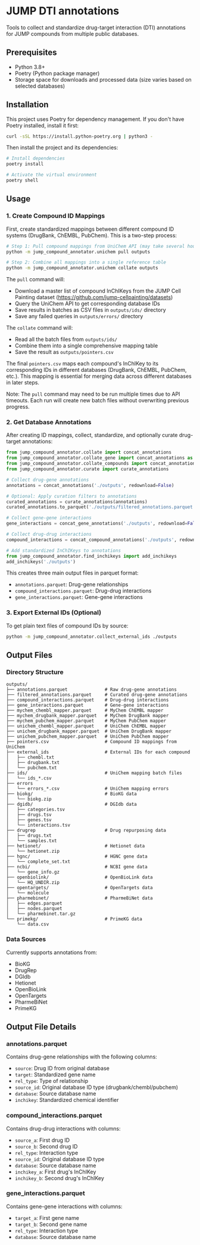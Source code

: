 # JUMP DTI annotations

Tools to collect and standardize drug-target interaction (DTI) annotations for JUMP compounds from multiple public databases.

## Prerequisites

- Python 3.8+
- Poetry (Python package manager)
- Storage space for downloads and processed data (size varies based on selected databases)

## Installation

This project uses Poetry for dependency management. If you don't have Poetry installed, install it first:

```bash
curl -sSL https://install.python-poetry.org | python3 -
```

Then install the project and its dependencies:

```bash
# Install dependencies
poetry install

# Activate the virtual environment
poetry shell
```

## Usage

### 1. Create Compound ID Mappings

First, create standardized mappings between different compound ID systems (DrugBank, ChEMBL, PubChem). This is a two-step process:

```bash
# Step 1: Pull compound mappings from UniChem API (may take several hours)
python -m jump_compound_annotator.unichem pull outputs

# Step 2: Combine all mappings into a single reference table
python -m jump_compound_annotator.unichem collate outputs
```

The `pull` command will:
- Download a master list of compound InChIKeys from the JUMP Cell Painting dataset (https://github.com/jump-cellpainting/datasets)
- Query the UniChem API to get corresponding database IDs
- Save results in batches as CSV files in `outputs/ids/` directory
- Save any failed queries in `outputs/errors/` directory

The `collate` command will:
- Read all the batch files from `outputs/ids/`
- Combine them into a single comprehensive mapping table
- Save the result as `outputs/pointers.csv`

The final `pointers.csv` maps each compound's InChIKey to its corresponding IDs in different databases (DrugBank, ChEMBL, PubChem, etc.). This mapping is essential for merging data across different databases in later steps.

Note: The `pull` command may need to be run multiple times due to API timeouts. Each run will create new batch files without overwriting previous progress.

### 2. Get Database Annotations

After creating ID mappings, collect, standardize, and optionally curate drug-target annotations:

```python
from jump_compound_annotator.collate import concat_annotations
from jump_compound_annotator.collate_gene import concat_annotations as concat_gene_annotations
from jump_compound_annotator.collate_compounds import concat_annotations as concat_compound_annotations
from jump_compound_annotator.curate import curate_annotations

# Collect drug-gene annotations
annotations = concat_annotations('./outputs', redownload=False)

# Optional: Apply curation filters to annotations
curated_annotations = curate_annotations(annotations)
curated_annotations.to_parquet('./outputs/filtered_annotations.parquet')

# Collect gene-gene interactions
gene_interactions = concat_gene_annotations('./outputs', redownload=False)

# Collect drug-drug interactions
compound_interactions = concat_compound_annotations('./outputs', redownload=False)

# Add standardized InChIKeys to annotations
from jump_compound_annotator.find_inchikeys import add_inchikeys
add_inchikeys('./outputs')
```

This creates three main output files in parquet format:
- `annotations.parquet`: Drug-gene relationships
- `compound_interactions.parquet`: Drug-drug interactions  
- `gene_interactions.parquet`: Gene-gene interactions

### 3. Export External IDs (Optional)

To get plain text files of compound IDs by source:

```bash
python -m jump_compound_annotator.collect_external_ids ./outputs
```

## Output Files

### Directory Structure

```
outputs/
├── annotations.parquet              # Raw drug-gene annotations
├── filtered_annotations.parquet     # Curated drug-gene annotations
├── compound_interactions.parquet    # Drug-drug interactions
├── gene_interactions.parquet        # Gene-gene interactions
├── mychem_chembl_mapper.parquet     # MyChem ChEMBL mapper
├── mychem_drugbank_mapper.parquet   # MyChem DrugBank mapper
├── mychem_pubchem_mapper.parquet    # MyChem PubChem mapper
├── unichem_chembl_mapper.parquet    # UniChem ChEMBL mapper
├── unichem_drugbank_mapper.parquet  # UniChem DrugBank mapper
├── unichem_pubchem_mapper.parquet   # UniChem PubChem mapper
├── pointers.csv                     # Compound ID mappings from UniChem
├── external_ids                     # External IDs for each compound
│   ├── chembl.txt
│   ├── drugbank.txt
│   └── pubchem.txt
├── ids/                             # UniChem mapping batch files
│   └── ids_*.csv
├── errors
│   └── errors_*.csv                 # UniChem mapping errors
├── biokg/                           # BioKG data
│   └── biokg.zip
├── dgidb/                           # DGIdb data
│   ├── categories.tsv
│   ├── drugs.tsv
│   ├── genes.tsv
│   └── interactions.tsv
├── drugrep                          # Drug repurposing data
│   ├── drugs.txt
│   └── samples.txt
├── hetionet/                        # Hetionet data
│   └── hetionet.zip
├── hgnc/                            # HGNC gene data
│   └── complete_set.txt
├── ncbi/                            # NCBI gene data
│   └── gene_info.gz
├── openbiolink/                     # OpenBioLink data
│   └── HQ_UNDIR.zip
├── opentargets/                     # OpenTargets data
│   └── molecule
├── pharmebinet/                     # PharmeBiNet data
│   ├── edges.parquet
│   ├── nodes.parquet
│   └── pharmebinet.tar.gz
└── primekg/                         # PrimeKG data
    └── data.csv
```

### Data Sources
Currently supports annotations from:
- BioKG
- DrugRep 
- DGIdb
- Hetionet
- OpenBioLink
- OpenTargets
- PharmeBiNet
- PrimeKG

## Output File Details

### annotations.parquet
Contains drug-gene relationships with the following columns:
- `source`: Drug ID from original database
- `target`: Standardized gene name
- `rel_type`: Type of relationship
- `source_id`: Original database ID type (drugbank/chembl/pubchem)
- `database`: Source database name
- `inchikey`: Standardized chemical identifier

### compound_interactions.parquet
Contains drug-drug interactions with columns:
- `source_a`: First drug ID
- `source_b`: Second drug ID
- `rel_type`: Interaction type
- `source_id`: Original database ID type
- `database`: Source database name
- `inchikey_a`: First drug's InChIKey
- `inchikey_b`: Second drug's InChIKey

### gene_interactions.parquet
Contains gene-gene interactions with columns:
- `target_a`: First gene name
- `target_b`: Second gene name
- `rel_type`: Interaction type
- `database`: Source database name